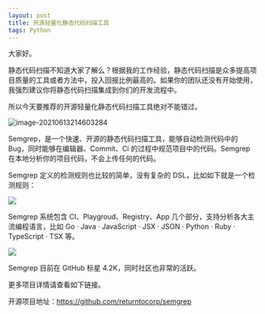 ```yaml
---
layout: post
title: 开源轻量化静态代码扫描工具
tags: Python
---
```


大家好。

静态代码扫描不知道大家了解么？根据我的工作经验，静态代码扫描是众多提高项目质量的工具或者方法中，投入回报比例最高的。如果你的团队还没有开始使用，我强烈建议你将静态代码扫描集成到你们的开发流程中。

所以今天要推荐的开源轻量化静态代码扫描工具绝对不能错过。

![image-20210613214603284](https://7465-test-3c9b5e-books-1301492295.tcb.qcloud.la/images/compress_image-20210613214603284.png)

Semgrep，是一个快速、开源的静态代码扫描工具，能够自动检测代码中的 Bug，同时能够在编辑器、Commit、Ci 的过程中规范项目中的代码。Semgrep 在本地分析你的项目代码，不会上传任何的代码。

Semgrep 定义的检测规则也比较的简单，没有复杂的 DSL，比如如下就是一个检测规则：

![](https://7465-test-3c9b5e-books-1301492295.tcb.qcloud.la/images/compress_playground-example.png)

Semgrep 系统包含 CI、Playgroud、Registry、App 几个部分，支持分析各大主流编程语言，比如 Go · Java · JavaScript · JSX · JSON · Python · Ruby · TypeScript · TSX 等。

![](https://7465-test-3c9b5e-books-1301492295.tcb.qcloud.la/images/compress_image-20210613215039337.png)

Semgrep 目前在 GitHub 标星 4.2K，同时社区也非常的活跃。

更多项目详情请查看如下链接。

开源项目地址：https://github.com/returntocorp/semgrep
